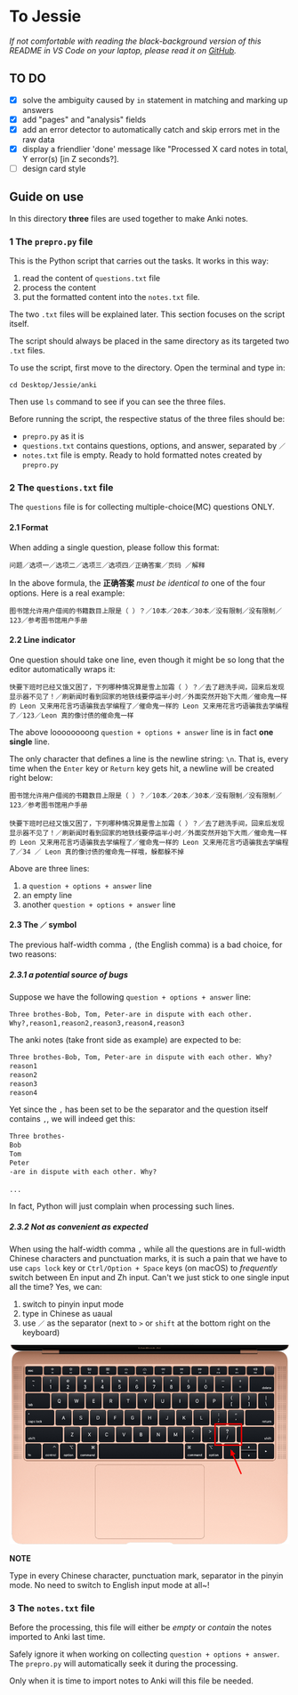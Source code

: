 # To Jessie

_If not comfortable with reading the black-background version of this README in VS Code on your laptop, please read it on [GitHub](https://github.com/Linerre/Jessie/tree/master/anki)._

## TO DO
- [x] solve the ambiguity caused by `in` statement in matching and marking up answers
- [x] add "pages" and "analysis" fields
- [x] add an error detector to automatically catch and skip errors met in the raw data
- [x] display a friendlier 'done' message like "Processed X card notes in total, Y error(s) [in Z seconds?].
- [ ] design card style

## Guide on use

In this directory **three** files are used together to make Anki notes.

### 1 The `prepro.py` file
This is the Python script that carries out the tasks. It works in this way:
1. read the content of `questions.txt` file
2. process the content
3. put the formatted content into the `notes.txt` file.

The two `.txt` files will be explained later. This section focuses on the script itself.

The script should always be placed in the same directory as its targeted two `.txt` files.

To use the script, first move to the directory. Open the terminal and type in:
```
cd Desktop/Jessie/anki
```
Then use `ls` command to see if you can see the three files. 

Before running the script, the respective status of the three files should be:
- `prepro.py` as it is
- `questions.txt` contains questions, options, and answer, separated by `／`
- `notes.txt` file is empty. Ready to hold formatted notes created by `prepro.py`

### 2 The `questions.txt` file
The `questions` file is for collecting multiple-choice(MC) questions ONLY. 

#### 2.1 Format
When adding a single question, please follow this format:

```
问题／选项一／选项二／选项三／选项四／正确答案／页码 ／解释
```

In the above formula, the **正确答案** *must be identical to* one of the four options. Here is a real example:
```
图书馆允许用户借阅的书籍数目上限是（ ）？／10本／20本／30本／没有限制／没有限制／123／参考图书馆用户手册
```

#### 2.2 Line indicator
One question should take one line, even though it might be so long that the editor automatically wraps it:
```
快要下班时已经又饿又困了，下列哪种情况算是雪上加霜（ ）？／去了趟洗手间，回来后发现显示器不见了！／刷新闻时看到回家的地铁线要停运半小时／外面突然开始下大雨／催命鬼一样的 Leon 又来用花言巧语骗我去学编程了／催命鬼一样的 Leon 又来用花言巧语骗我去学编程了／123／Leon 真的像讨债的催命鬼一样
```

The above loooooooong `question + options + answer` line is in fact **one single** line.

The only character that defines a line is the newline string: `\n`. That is, every time when the `Enter` key or `Return` key  gets hit, a newline will be created right below:

```
图书馆允许用户借阅的书籍数目上限是（ ）？／10本／20本／30本／没有限制／没有限制／123／参考图书馆用户手册

快要下班时已经又饿又困了，下列哪种情况算是雪上加霜（ ）？／去了趟洗手间，回来后发现显示器不见了！／刷新闻时看到回家的地铁线要停运半小时／外面突然开始下大雨／催命鬼一样的 Leon 又来用花言巧语骗我去学编程了／催命鬼一样的 Leon 又来用花言巧语骗我去学编程了／34 ／ Leon 真的像讨债的催命鬼一样哦，躲都躲不掉
```
Above are three lines: 
1. a `question + options + answer` line 
2. an empty line
3. another `question + options + answer` line

#### 2.3 The `／` symbol

The previous half-width comma `,` (the English comma) is a bad choice, for two reasons:

##### 2.3.1 a potential source of bugs
Suppose we have the following `question + options + answer` line:

```
Three brothes-Bob, Tom, Peter-are in dispute with each other. Why?,reason1,reason2,reason3,reason4,reason3
```

The anki notes (take front side as example) are expected to be:
```
Three brothes-Bob, Tom, Peter-are in dispute with each other. Why?
reason1
reason2
reason3
reason4
```

Yet since the `,` has been set to be the separator and the question itself contains `,`, we will indeed get this:
```
Three brothes-
Bob
Tom
Peter
-are in dispute with each other. Why?

...

```
In fact, Python will just complain when processing such lines. 

##### 2.3.2 Not as convenient as expected
When using the half-width comma `,` while all the questions are in full-width Chinese characters and punctuation marks, it is such a pain that we have to use `caps lock` key or `Ctrl/Option + Space` keys (on macOS) to _frequently_ switch between En input and Zh input. Can't we just stick to one single input all the time? Yes, we can:

1. switch to pinyin input mode
2. type in Chinese as uaual
3. use `／` as the separator (next to `>` or `shift` at the bottom right on the keyboard)

![the `／` key](https://github.com/Linerre/Jessie/blob/master/anki/mac_kb.jpg)

**NOTE**

Type in every Chinese character, punctuation mark, separator in the pinyin mode. No need to switch to English input mode at all~!

### 3 The `notes.txt` file
Before the processing, this file will either be _empty_ or _contain_ the notes imported to Anki last time.

Safely ignore it when working on collecting `question + options + answer`. The `prepro.py` will automatically seek it during the processing. 

Only when it is time to import notes to Anki will this file be needed. 